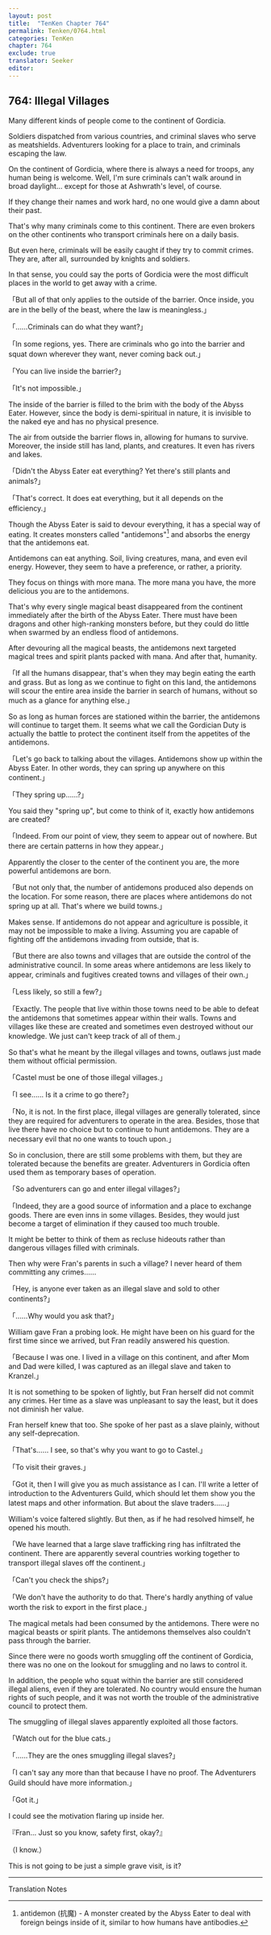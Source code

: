 ```yaml
---
layout: post
title:  "TenKen Chapter 764"
permalink: Tenken/0764.html
categories: TenKen
chapter: 764
exclude: true
translator: Seeker
editor: 
---
```

<h2>764: Illegal Villages</h2>

Many different kinds of people come to the continent of Gordicia.

Soldiers dispatched from various countries, and criminal slaves who serve as meatshields. Adventurers looking for a place to train, and criminals escaping the law.

On the continent of Gordicia, where there is always a need for troops, any human being is welcome. Well, I'm sure criminals can't walk around in broad daylight… except for those at Ashwrath's level, of course.

If they change their names and work hard, no one would give a damn about their past.

That's why many criminals come to this continent. There are even brokers on the other continents who transport criminals here on a daily basis.

But even here, criminals will be easily caught if they try to commit crimes. They are, after all, surrounded by knights and soldiers.

In that sense, you could say the ports of Gordicia were the most difficult places in the world to get away with a crime.

「But all of that only applies to the outside of the barrier. Once inside, you are in the belly of the beast, where the law is meaningless.」

「……Criminals can do what they want?」

「In some regions, yes. There are criminals who go into the barrier and squat down wherever they want, never coming back out.」

「You can live inside the barrier?」

「It's not impossible.」

The inside of the barrier is filled to the brim with the body of the Abyss Eater. However, since the body is demi-spiritual in nature, it is invisible to the naked eye and has no physical presence.

The air from outside the barrier flows in, allowing for humans to survive. Moreover, the inside still has land, plants, and creatures. It even has rivers and lakes.

「Didn't the Abyss Eater eat everything? Yet there's still plants and animals?」

「That's correct. It does eat everything, but it all depends on the efficiency.」

Though the Abyss Eater is said to devour everything, it has a special way of eating. It creates monsters called "antidemons"[^1] and absorbs the energy that the antidemons eat.

Antidemons can eat anything. Soil, living creatures, mana, and even evil energy. However, they seem to have a preference, or rather, a priority.

They focus on things with more mana. The more mana you have, the more delicious you are to the antidemons.

That's why every single magical beast disappeared from the continent immediately after the birth of the Abyss Eater. There must have been dragons and other high-ranking monsters before, but they could do little when swarmed by an endless flood of antidemons.

After devouring all the magical beasts, the antidemons next targeted magical trees and spirit plants packed with mana. And after that, humanity.

「If all the humans disappear, that's when they may begin eating the earth and grass. But as long as we continue to fight on this land, the antidemons will scour the entire area inside the barrier in search of humans, without so much as a glance for anything else.」

So as long as human forces are stationed within the barrier, the antidemons will continue to target them. It seems what we call the Gordician Duty is actually the battle to protect the continent itself from the appetites of the antidemons.

「Let's go back to talking about the villages. Antidemons show up within the Abyss Eater. In other words, they can spring up anywhere on this continent.」

「They spring up……?」

You said they "spring up", but come to think of it, exactly how antidemons are created?

「Indeed. From our point of view, they seem to appear out of nowhere. But there are certain patterns in how they appear.」

Apparently the closer to the center of the continent you are, the more powerful antidemons are born.

「But not only that, the number of antidemons produced also depends on the location. For some reason, there are places where antidemons do not spring up at all. That's where we build towns.」

Makes sense. If antidemons do not appear and agriculture is possible, it may not be impossible to make a living. Assuming you are capable of fighting off the antidemons invading from outside, that is.

「But there are also towns and villages that are outside the control of the administrative council. In some areas where antidemons are less likely to appear, criminals and fugitives created towns and villages of their own.」

「Less likely, so still a few?」

「Exactly. The people that live within those towns need to be able to defeat the antidemons that sometimes appear within their walls. Towns and villages like these are created and sometimes even destroyed without our knowledge. We just can't keep track of all of them.」

So that's what he meant by the illegal villages and towns, outlaws just made them without official permission.

「Castel must be one of those illegal villages.」

「I see…… Is it a crime to go there?」

「No, it is not. In the first place, illegal villages are generally tolerated, since they are required for adventurers to operate in the area. Besides, those that live there have no choice but to continue to hunt antidemons. They are a necessary evil that no one wants to touch upon.」

So in conclusion, there are still some problems with them, but they are tolerated because the benefits are greater. Adventurers in Gordicia often used them as temporary bases of operation.

「So adventurers can go and enter illegal villages?」

「Indeed, they are a good source of information and a place to exchange goods. There are even inns in some villages. Besides, they would just become a target of elimination if they caused too much trouble.

It might be better to think of them as recluse hideouts rather than dangerous villages filled with criminals.

Then why were Fran's parents in such a village? I never heard of them committing any crimes……

「Hey, is anyone ever taken as an illegal slave and sold to other continents?」

「……Why would you ask that?」

William gave Fran a probing look. He might have been on his guard for the first time since we arrived, but Fran readily answered his question.

「Because I was one. I lived in a village on this continent, and after Mom and Dad were killed, I was captured as an illegal slave and taken to Kranzel.」

It is not something to be spoken of lightly, but Fran herself did not commit any crimes. Her time as a slave was unpleasant to say the least, but it does not diminish her value.

Fran herself knew that too. She spoke of her past as a slave plainly, without any self-deprecation.

「That's…… I see, so that's why you want to go to Castel.」

「To visit their graves.」

「Got it, then I will give you as much assistance as I can. I'll write a letter of introduction to the Adventurers Guild, which should let them show you the latest maps and other information. But about the slave traders……」

William's voice faltered slightly. But then, as if he had resolved himself, he opened his mouth.

「We have learned that a large slave trafficking ring has infiltrated the continent. There are apparently several countries working together to transport illegal slaves off the continent.」

「Can't you check the ships?」

「We don't have the authority to do that. There's hardly anything of value worth the risk to export in the first place.」

The magical metals had been consumed by the antidemons. There were no magical beasts or spirit plants. The antidemons themselves also couldn't pass through the barrier.

Since there were no goods worth smuggling off the continent of Gordicia, there was no one on the lookout for smuggling and no laws to control it.

In addition, the people who squat within the barrier are still considered illegal aliens, even if they are tolerated. No country would ensure the human rights of such people, and it was not worth the trouble of the administrative council to protect them.

The smuggling of illegal slaves apparently exploited all those factors.

「Watch out for the blue cats.」

「……They are the ones smuggling illegal slaves?」

「I can't say any more than that because I have no proof. The Adventurers Guild should have more information.」

「Got it.」

I could see the motivation flaring up inside her.

『Fran… Just so you know, safety first, okay?』

（I know.）

This is not going to be just a simple grave visit, is it?

---

Translation Notes

[^1]: antidemon (抗魔) - A monster created by the Abyss Eater to deal with foreign beings inside of it, similar to how humans have antibodies.
